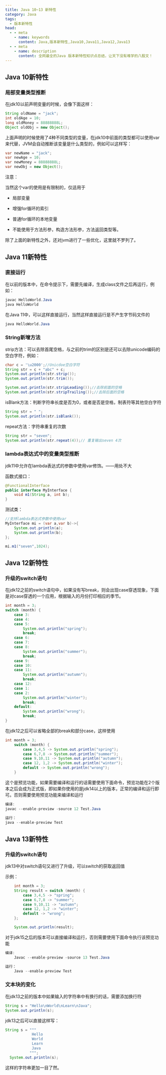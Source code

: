 ```yaml
---
title: Java 10~13 新特性
category: Java
tags:
  - 版本新特性
head:
  - - meta
    - name: keywords
      content: Java,版本新特性,Java10,Java11,Java12,Java13
  - - meta
    - name: description
      content: 全网最全的Java 版本新特性知识点总结，让天下没有难学的八股文！
---
```






## Java 10新特性

### 局部变量类型推断

在jdk10以前声明变量的时候，会像下面这样：

```java
String oldName = "jack";
int oldAge = 10;
long oldMoney = 88888888L;
Object oldObj = new Object();
```

上面声明的时候使用了4种不同类型的变量，在jdk10中前面的类型都可以使用var来代替，JVM会自动推断该变量是什么类型的，例如可以这样写：

```java
var newName = "jack";
var newAge = 10;
var newMoney = 88888888L;
var newObj = new Object();
```



注意：

当然这个var的使用是有限制的，仅适用于

- 局部变量

- 增强for循环的索引

- 普通for循环的本地变量

- 不能使用于方法形参，构造方法形参，方法返回类型等。

除了上面的新特性之外，还对jvm进行了一些优化，这里就不罗列了。



## Java 11新特性

### 直接运行

在以前的版本中，在命令提示下，需要先编译，生成class文件之后再运行，例如：

```java
javac HelloWorld.Java
java HelloWorld
```



在Java 11中，可以这样直接运行，当然这样直接运行是不产生字节码文件的

```java
java HelloWorld.Java
```



### String新增方法

strip方法：可以去除首尾空格，与之前的trim的区别是还可以去除unicode编码的空白字符，例如：

```java
char c = '\u2000';//Unicdoe空白字符
String str = c + "abc" + c;
System.out.println(str.strip());
System.out.println(str.trim());

System.out.println(str.stripLeading());//去除前面的空格
System.out.println(str.stripTrailing());//去除后面的空格
```



isBlank方法：判断字符串长度是否为0，或者是否是空格，制表符等其他空白字符

```java
String str = " ";
System.out.println(str.isBlank());
```



repeat方法：字符串重复的次数

```java
String str = "seven";
System.out.println(str.repeat(4));// 重复输出seven 4次
```



### lambda表达式中的变量类型推断

jdk11中允许在lambda表达式的参数中使用var修饰。——用处不大

函数式接口：

```java
@FunctionalInterface
public interface MyInterface {
    void m1(String a, int b);
}
```



测试类：

```java
//支持lambda表达式参数中使用var
MyInterface mi = (var a,var b)->{
    System.out.println(a);
    System.out.println(b);
};

mi.m1("seven",1024);
```



## Java 12新特性

### 升级的switch语句

在jdk12之前的switch语句中，如果没有写break，则会出现case穿透现象，下面是对case穿透的一个应用，根据输入的月份打印相应的季节。

```java
int month = 3;
switch (month) {
    case 3:
    case 4:
    case 5:
        System.out.println("spring");
        break;
    case 6:
    case 7:
    case 8:
        System.out.println("summer");
        break;
    case 9:
    case 10:
    case 11:
        System.out.println("autumn");
        break;
    case 12:
    case 1:
    case 2:
        System.out.println("winter");
        break;
    default:
        System.out.println("wrong");
        break;
}
```



在jdk12之后可以省略全部的break和部分case，这样使用

```java
int month = 3;
    switch (month) {
        case 3,4,5 -> System.out.println("spring");
        case 6,7,8 -> System.out.println("summer");
        case 9,10,11 -> System.out.println("autumn");
        case 12, 1,2 -> System.out.println("winter");
        default -> System.out.println("wrong");
    }
```



这个是预览功能，如果需要编译和运行的话需要使用下面命令，预览功能在2个版本之后会成为正式版，即如果你使用的是jdk14以上的版本，正常的编译和运行即可。否则需要使用预览功能来编译和运行

```java
编译:
javac --enable-preview -source 12 Test.Java

运行：
java --enable-preview Test
```



## Java 13新特性

### 升级的switch语句

jdk13中对switch语句又进行了升级，可以switch的获取返回值

示例：

```java
    int month = 3;
    String result = switch (month) {
        case 3,4,5 -> "spring";
        case 6,7,8 -> "summer";
        case 9,10,11 -> "autumn";
        case 12, 1,2 -> "winter";
        default -> "wrong";
    };

    System.out.println(result);
```



对于jdk15之后的版本可以直接编译和运行，否则需要使用下面命令执行该预览功能

```java
编译:
    Javac --enable-preview -source 13 Test.Java

运行：
    Java --enable-preview Test
```



### 文本块的变化

在jdk13之前的版本中如果输入的字符串中有换行的话，需要添加换行符

```java
String s = "Hello\nWorld\nLearn\nJava";
System.out.println(s);
```



jdk13之后可以直接这样写：

```java
String s = """
            Hello
            World
            Learn
            Java
           """;
  System.out.println(s);
```



这样的字符串更加一目了然。

 


<!-- @include: @article-footer.snippet.md -->     


